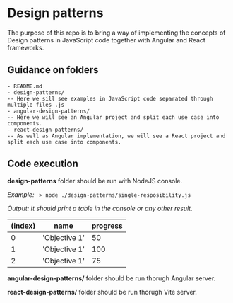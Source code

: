 # Design patterns
The purpose of this repo is to bring a way of implementing the concepts of Design patterns in JavaScript code together with Angular and React frameworks.

## Guidance on folders
```
- README.md
- design-patterns/
-- Here we sill see examples in JavaScript code separated through multiple files .js
- angular-design-patterns/
-- Here we will see an Angular project and split each use case into components.
- react-design-patterns/
-- As well as Angular implementation, we will see a React project and split each use case into components.
```

## Code execution
**design-patterns** folder should be run with NodeJS console.

*Example:* ``` > node ./design-patterns/single-resposibility.js```

*Output: It should print a table in the console or any other result.*

| (index) | name | progress |
|---| --- | --- |
| 0 | 'Objective 1' | 50 |
| 1 | 'Objective 1' | 100 |
| 2 | 'Objective 1' | 75 |

**angular-design-patterns/** folder should be run thorugh Angular server.

**react-design-patterns/** folder should be run thorugh Vite server.